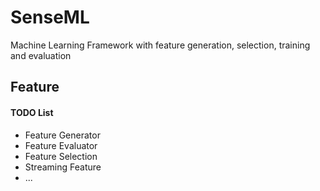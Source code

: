 # SenseML
Machine Learning Framework with feature generation, selection, training and evaluation

## Feature


#### TODO List
* Feature Generator
* Feature Evaluator
* Feature Selection
* Streaming Feature
* ...
